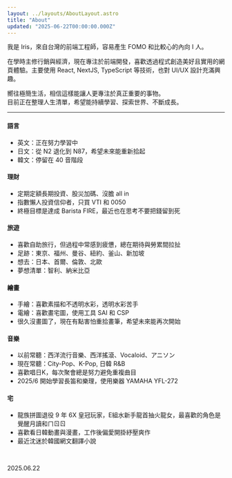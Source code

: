 ```yaml
---
layout: ../layouts/AboutLayout.astro
title: "About"
updated: "2025-06-22T00:00:00.000Z"
---
```


我是 Iris，來自台灣的前端工程師，容易產生 FOMO 和比較心的內向 I 人。

在學時主修行銷與經濟，現在專注於前端開發，喜歡透過程式創造美好且實用的網頁體驗。主要使用 React, NextJS, TypeScript 等技術，也對 UI/UX 設計充滿興趣。

嚮往極簡生活，相信這樣能讓人更專注於真正重要的事物。<br>
目前正在整理人生清單，希望能持續學習、探索世界、不斷成長。

---

#### 語言

- 英文：正在努力學習中
- 日文：從 N2 退化到 N87，希望未來能重新拾起
- 韓文：停留在 40 音階段

#### 理財

- 定期定額長期投資、股災加碼、沒膽 all in
- 指數懶人投資信仰者，只買 VTI 和 0050
- 終極目標是達成 Barista FIRE，最近也在思考不要把錢留到死

#### 旅遊

- 喜歡自助旅行，但過程中常感到疲憊，總在期待與勞累間拉扯
- 足跡：東京、福州、曼谷、紐約、釜山、新加坡
- 想去：日本、首爾、倫敦、北歐
- 夢想清單：智利、納米比亞

#### 繪畫

- 手繪：喜歡素描和不透明水彩，透明水彩苦手
- 電繪：喜歡畫宅圖，使用工具 SAI 和 CSP
- 很久沒畫圖了，現在有點害怕重拾畫筆，希望未來能再次開始

#### 音樂

- 以前常聽：西洋流行音樂、西洋搖滾、Vocaloid、アニソン
- 現在常聽：City-Pop、K-Pop, 日韓 R&B
- 喜歡唱日K，每次聚會總是努力避免重複曲目
- 2025/6 開始學習長笛和樂理，使用樂器 YAMAHA YFL-272

#### 宅

- 龍族拼圖退役 9 年 6X 皇冠玩家，E組水新手龍首抽火龍女，最喜歡的角色是覺醒月讀和ㄇㄖㄖ
- 喜歡看日韓動畫與漫畫，工作後偏愛開掛紓壓爽作
- 最近沈迷於韓國網文翻譯小說

<br>
<p class="text-right">2025.06.22</p>
